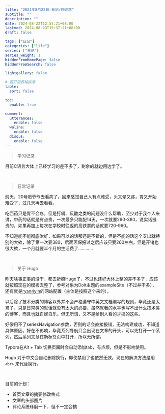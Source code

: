 ```yaml
---
title: "2024年8月22日-日记/碎碎念"
subtitle: ""
description: ""
date: 2024-08-22T12:55:21+08:00
lastmod: 2024-08-23T15:37:21+08:00
draft: false

tags: ["日记"]
categories: ["life"]
series: ["日记"]
series_weight: 1		
hiddenFromHomePage: false
hiddenFromSearch: false

lightgallery: false

# 否开启表格排序
table:
  sort: false

toc:
  enable: true

comment:
  utterances:
    enable: false
  waline:
    enable: false
  disqus:
    enable: false
---
```




> 学习记录

目前C语言大体上已经学习的差不多了，剩余的就边用边学了。

<!--more-->

<br>

> 日常记录

前天，20号陪爷爷去看病了，回来感觉自己人有点难受，头又晕又疼，胃又开始难受了，过几天再去看看。

吃西药只是胃不会疼，但是打嗝、反酸之类的问题没什么帮助，至少对于我个人来讲，中药的话就是有点贵，一次最多只能配14天，一次就要260-380，说实话挺贵的，如果再加上每次在学校时往返的高铁票的话就要720-960。

不知道能不能彻底治好，如果可以的话那还是不错的，但是不能的话这个支出就特别的大欸，除了第一次要380，后面医保报过之后应该只要260左右，但是开销也很大欸，一个月就要半个月的生活费了…………

<br>

> 关于 Hugo

昨天啥事正事的没干，都去折腾Hugo了，不过也还好大体上整的差不多了，应该就按照现在的模板去整了，参考对象为DoIt主题的exampleSite（不过并不多），还有就是[ryan4yin](https://thiscute.world/)的网站配置（主体是按照这个来的）。

以后除了技术分类的博客以外并不会严格遵守中英文文档编写的规则，毕竟还是太累了，只是日常类的就话就没有太大的必要，虽然就我的水平也写不出什么技术类的博客，而且也就自娱自乐。但无所谓，又不是给别人看的才搞的这些。

好像用不了seriesNavigation参数，否则的话会直接报错，无法构建成功，不知道具体原因。好在不影响，毕竟系列导航只会出现在文章的开头，可以先打开一个系列，然后系列文章在新标签页中打开，所以无所谓。

Typora在Alt + Tab 切换页面时会自动添加tab，有点烦，但是不影响使用。

Hugo 对于中文会自动删除换行，即使禁用了也依然无效，现在的解决方法是用 `<br>` 来代替换行。

<br>

目前的计划：

+ 首页文章的摘要修改格式
+ 文章的头部图片
+ 评论系统琢磨一下，但不一定会搞
